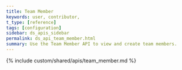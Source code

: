 ```yaml
---
title: Team Member
keywords: user, contributor,
t_type: [reference]
tags: [configuration]
sidebar: ds_apis_sidebar
permalink: ds_api_team_member.html
summary: Use the Team Member API to view and create team members.
---
```

{% include custom/shared/apis/team_member.md %}